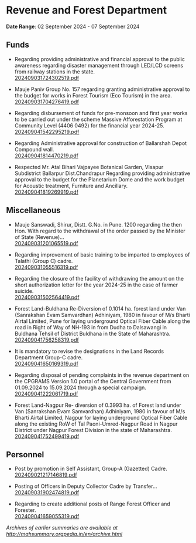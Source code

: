 # Revenue and Forest Department

**Date Range**: 02 September 2024 - 07 September 2024


## Funds
- Regarding providing administrative and financial approval to the public awareness regarding disaster management through LED/LCD screens from railway stations in the state.\
  [202409031724302519.pdf](https://gr.maharashtra.gov.in/Site/Upload/Government%20Resolutions/English/202409031724302519.pdf)

- Mauje Paniv Group No. 157 regarding granting administrative approval to the budget for works in Forest Tourism (Eco Tourism) in the area.\
  [202409031704276419.pdf](https://gr.maharashtra.gov.in/Site/Upload/Government%20Resolutions/English/202409031704276419.pdf)

- Regarding disbursement of funds for pre-monsoon and first year works to be carried out under the scheme Massive  Afforestation Program at Community Level (4406 0492) for the financial year 2024-25.\
  [202409041542295219.pdf](https://gr.maharashtra.gov.in/Site/Upload/Government%20Resolutions/English/202409041542295219.pdf)

- Regarding Administrative approval for construction of Ballarshah Depot Compound wall.\
  [202409041814470219.pdf](https://gr.maharashtra.gov.in/Site/Upload/Government%20Resolutions/English/202409041814470219.pdf)

- Respected Mr. Atal Bihari Vajpayee Botanical Garden, Visapur Subdistrict Ballarpur Dist.Chandrapur Regarding providing administrative approval to the budget for the Planetarium Dome and the work budget for Acoustic treatment, Furniture and Ancillary.\
  [202409041819269919.pdf](https://gr.maharashtra.gov.in/Site/Upload/Government%20Resolutions/English/202409041819269919.pdf)

## Miscellaneous
- Mauje Sanswadi, Shirur, Distt. G.No. in Pune. 1200 regarding the then Hon. With regard to the withdrawal of the order passed by the Minister of State (Revenue)...\
  [202409031201065519.pdf](https://gr.maharashtra.gov.in/Site/Upload/Government%20Resolutions/English/202409031201065519.pdf)

- Regarding improvement of basic training to be imparted to employees of Talathi (Group C) cadre.\
  [202409031055516319.pdf](https://gr.maharashtra.gov.in/Site/Upload/Government%20Resolutions/English/202409031055516319.pdf)

- Regarding the closure of the facility of withdrawing the amount on the short authorization letter for the year 2024-25 in the case of farmer suicide.\
  [202409031502564419.pdf](https://gr.maharashtra.gov.in/Site/Upload/Government%20Resolutions/English/202409031502564419.pdf)

- Forest Land-Buldhana Re-Diversion of 0.1014 ha. forest land under Van (Sanrakshan Evam Samvardhan) Adhiniyam, 1980 in favour of M/s Bharti Airtal Limited, Pune  for laying underground Optical Fiber Cable along the road in Right of Way of NH-193 in from Dudha to Dalsawangi in Buldhana Tehsil of District Buldhana in the State of Maharashtra.\
  [202409041756258319.pdf](https://gr.maharashtra.gov.in/Site/Upload/Government%20Resolutions/English/202409041756258319.pdf)

- It is mandatory to revise the designations in the Land Records Department Group-C cadre.\
  [202409041650169319.pdf](https://gr.maharashtra.gov.in/Site/Upload/Government%20Resolutions/English/202409041650169319...pdf)

- Regarding disposal of pending complaints in the revenue department on the CPGRAMS Version 1.0 portal of the Central Government from 01.09.2024 to 15.09.2024 through a special campaign.\
  [202409041222061719.pdf](https://gr.maharashtra.gov.in/Site/Upload/Government%20Resolutions/English/202409041222061719.pdf)

- Forest Land-Nagpur Re- diversion of 0.3993 ha. of Forest land under Van (Sanrakshan Evam Samvardhan) Adhiniyam, 1980 in favour of M/s Bharti Airtal Limited, Nagpur for laying underground Optical Fiber Cable along the existing RoW of Tal Paoni-Umred-Nagpur Road in Nagpur District under Nagpur Forest Division in the state of Maharashtra.\
  [202409041752499419.pdf](https://gr.maharashtra.gov.in/Site/Upload/Government%20Resolutions/English/202409041752499419.pdf)

## Personnel
- Post by promotion in Self Assistant, Group-A (Gazetted) Cadre.\
  [202409021217146819.pdf](https://gr.maharashtra.gov.in/Site/Upload/Government%20Resolutions/English/202409021217146819.pdf)

- Posting of Officers in Deputy Collector Cadre by Transfer...\
  [202409031902474819.pdf](https://gr.maharashtra.gov.in/Site/Upload/Government%20Resolutions/English/202409031902474819.pdf)

- Regarding to create additional posts of Range Forest Officer and Forester.\
  [202409041659055319.pdf](https://gr.maharashtra.gov.in/Site/Upload/Government%20Resolutions/English/202409041659055319.pdf)


*Archives of earlier summaries are available at http://mahsummary.orgpedia.in/en/archive.html*